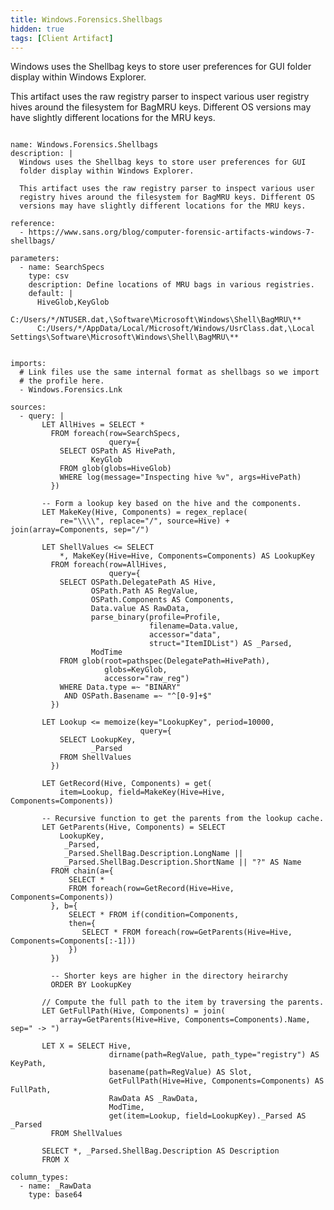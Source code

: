 ```yaml
---
title: Windows.Forensics.Shellbags
hidden: true
tags: [Client Artifact]
---
```


Windows uses the Shellbag keys to store user preferences for GUI
folder display within Windows Explorer.

This artifact uses the raw registry parser to inspect various user
registry hives around the filesystem for BagMRU keys. Different OS
versions may have slightly different locations for the MRU keys.


<pre><code class="language-yaml">
name: Windows.Forensics.Shellbags
description: |
  Windows uses the Shellbag keys to store user preferences for GUI
  folder display within Windows Explorer.

  This artifact uses the raw registry parser to inspect various user
  registry hives around the filesystem for BagMRU keys. Different OS
  versions may have slightly different locations for the MRU keys.

reference:
  - https://www.sans.org/blog/computer-forensic-artifacts-windows-7-shellbags/

parameters:
  - name: SearchSpecs
    type: csv
    description: Define locations of MRU bags in various registries.
    default: |
      HiveGlob,KeyGlob
      C:/Users/*/NTUSER.dat,\Software\Microsoft\Windows\Shell\BagMRU\**
      C:/Users/*/AppData/Local/Microsoft/Windows/UsrClass.dat,\Local Settings\Software\Microsoft\Windows\Shell\BagMRU\**


imports:
  # Link files use the same internal format as shellbags so we import
  # the profile here.
  - Windows.Forensics.Lnk

sources:
  - query: |
       LET AllHives = SELECT *
         FROM foreach(row=SearchSpecs,
                      query={
           SELECT OSPath AS HivePath,
                  KeyGlob
           FROM glob(globs=HiveGlob)
           WHERE log(message="Inspecting hive %v", args=HivePath)
         })

       -- Form a lookup key based on the hive and the components.
       LET MakeKey(Hive, Components) = regex_replace(
           re="\\\\", replace="/", source=Hive) + join(array=Components, sep="/")

       LET ShellValues &lt;= SELECT
           *, MakeKey(Hive=Hive, Components=Components) AS LookupKey
         FROM foreach(row=AllHives,
                      query={
           SELECT OSPath.DelegatePath AS Hive,
                  OSPath.Path AS RegValue,
                  OSPath.Components AS Components,
                  Data.value AS RawData,
                  parse_binary(profile=Profile,
                               filename=Data.value,
                               accessor="data",
                               struct="ItemIDList") AS _Parsed,
                  ModTime
           FROM glob(root=pathspec(DelegatePath=HivePath),
                     globs=KeyGlob,
                     accessor="raw_reg")
           WHERE Data.type =~ "BINARY"
            AND OSPath.Basename =~ "^[0-9]+$"
         })

       LET Lookup &lt;= memoize(key="LookupKey", period=10000,
                             query={
           SELECT LookupKey,
                  _Parsed
           FROM ShellValues
         })

       LET GetRecord(Hive, Components) = get(
           item=Lookup, field=MakeKey(Hive=Hive, Components=Components))

       -- Recursive function to get the parents from the lookup cache.
       LET GetParents(Hive, Components) = SELECT
           LookupKey,
            _Parsed,
            _Parsed.ShellBag.Description.LongName ||
            _Parsed.ShellBag.Description.ShortName || "?" AS Name
         FROM chain(a={
             SELECT *
             FROM foreach(row=GetRecord(Hive=Hive, Components=Components))
         }, b={
             SELECT * FROM if(condition=Components,
             then={
                SELECT * FROM foreach(row=GetParents(Hive=Hive, Components=Components[:-1]))
             })
         })

         -- Shorter keys are higher in the directory heirarchy
         ORDER BY LookupKey

       // Compute the full path to the item by traversing the parents.
       LET GetFullPath(Hive, Components) = join(
           array=GetParents(Hive=Hive, Components=Components).Name, sep=" -&gt; ")

       LET X = SELECT Hive,
                      dirname(path=RegValue, path_type="registry") AS KeyPath,
                      basename(path=RegValue) AS Slot,
                      GetFullPath(Hive=Hive, Components=Components) AS FullPath,
                      RawData AS _RawData,
                      ModTime,
                      get(item=Lookup, field=LookupKey)._Parsed AS _Parsed
         FROM ShellValues

       SELECT *, _Parsed.ShellBag.Description AS Description
       FROM X

column_types:
  - name: _RawData
    type: base64

</code></pre>

